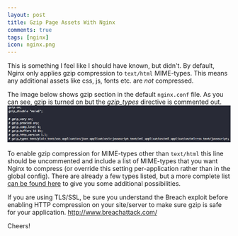 ```yaml
---
layout: post
title: Gzip Page Assets With Nginx
comments: true
tags: [nginx]
icon: nginx.png
---
```


This is something I feel like I should have known, but didn't. By default, Nginx only applies gzip compression to `text/html` MIME-types. This means any additional assets like css, js, fonts etc. are _not_ compressed.

The image below shows gzip section in the default `nginx.conf` file. As you can see, gzip is turned on but the _gzip_types_ directive is commented out.
<img src="/assets/images/posts/nginx-gzip.png">

To enable gzip compression for MIME-types other than `text/html` this line should be uncommented and include a list of MIME-types that you want Nginx to compress (or override this setting per-application rather than in the global config). There are already a few types listed, but a more complete list [can be found here](https://github.com/h5bp/server-configs-nginx/blob/master/nginx.conf#L67-L109) to give you some additional possibilities.

<strong>
  <i class="fa fa-exclamation-triangle text-danger"></i>
</strong>
If you are using TLS/SSL, be sure you understand the Breach exploit before enabling HTTP compression on your site/server to make sure gzip is safe for your application. <a href="http://www.breachattack.com/">http://www.breachattack.com/</a>

Cheers!


